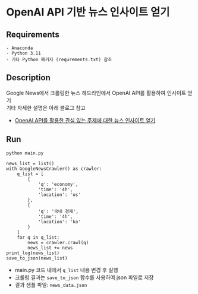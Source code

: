 # OpenAI API 기반 뉴스 인사이트 얻기

## Requirements
```
- Anaconda
- Python 3.11
- 기타 Python 패키지 (requrements.txt) 참조
```

## Description
Google News에서 크롤링한 뉴스 헤드라인에서 OpenAI API를 활용하여 인사이트 얻기<br>
기타 자세한 설명은 아래 블로그 참고
- [OpenAI API를 활용한 관심 있는 주제에 대한 뉴스 인사이트 얻기]()

## Run
```
python main.py
```
```
news_list = list()
with GoogleNewsCrawler() as crawler:
    q_list = [
        {
            'q': 'economy',
            'time': '4h',
            'location': 'us'
        },
        {
            'q': '국내 경제',
            'time': '4h',
            'location': 'ko'
        }
    ]
    for q in q_list:
        news = crawler.crawl(q)
        news_list += news
print_log(news_list)
save_to_json(news_list)
```
- main.py 코드 내에서 `q_list` 내용 변경 후 실행
- 크롤링 결과는 `save_to_json` 함수를 사용하여 json 파일로 저장
- 결과 샘플 파일: `news_data.json`